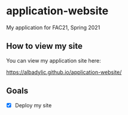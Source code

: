 # application-website

My application for FAC21, Spring 2021

## How to view my site

You can view my application site here:

https://albadylic.github.io/application-website/

## Goals

- [x] Deploy my site
